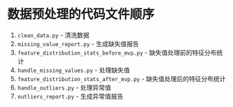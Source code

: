 # 数据预处理的代码文件顺序

1. `clean_data.py` - 清洗数据
2. `missing_value_report.py` - 生成缺失值报告
3. `feature_distribution_stats_before_mvp.py` - 缺失值处理前的特征分布统计
4. `handle_missing_values.py` - 处理缺失值
5. `feature_distribution_stats_after_mvp.py` - 缺失值处理后的特征分布统计
6. `handle_outliers.py` - 处理异常值
7. `outliers_report.py` - 生成异常值报告